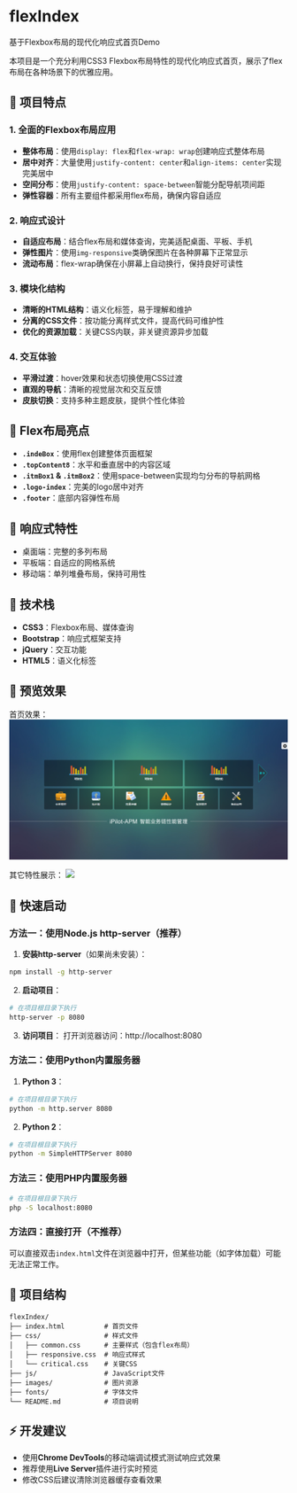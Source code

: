 # flexIndex
基于Flexbox布局的现代化响应式首页Demo

本项目是一个充分利用CSS3 Flexbox布局特性的现代化响应式首页，展示了flex布局在各种场景下的优雅应用。

## 🎯 项目特点

### 1. 全面的Flexbox布局应用
- **整体布局**：使用`display: flex`和`flex-wrap: wrap`创建响应式整体布局
- **居中对齐**：大量使用`justify-content: center`和`align-items: center`实现完美居中
- **空间分布**：使用`justify-content: space-between`智能分配导航项间距
- **弹性容器**：所有主要组件都采用flex布局，确保内容自适应

### 2. 响应式设计
- **自适应布局**：结合flex布局和媒体查询，完美适配桌面、平板、手机
- **弹性图片**：使用`img-responsive`类确保图片在各种屏幕下正常显示
- **流动布局**：flex-wrap确保在小屏幕上自动换行，保持良好可读性

### 3. 模块化结构
- **清晰的HTML结构**：语义化标签，易于理解和维护
- **分离的CSS文件**：按功能分离样式文件，提高代码可维护性
- **优化的资源加载**：关键CSS内联，非关键资源异步加载

### 4. 交互体验
- **平滑过渡**：hover效果和状态切换使用CSS过渡
- **直观的导航**：清晰的视觉层次和交互反馈
- **皮肤切换**：支持多种主题皮肤，提供个性化体验

## 🎨 Flex布局亮点

- **`.indeBox`**：使用flex创建整体页面框架
- **`.topContent8`**：水平和垂直居中的内容区域
- **`.itmBox1` & `.itmBox2`**：使用space-between实现均匀分布的导航网格
- **`.logo-index`**：完美的logo居中对齐
- **`.footer`**：底部内容弹性布局

## 📱 响应式特性

- 桌面端：完整的多列布局
- 平板端：自适应的网格系统
- 移动端：单列堆叠布局，保持可用性

## 🚀 技术栈

- **CSS3**：Flexbox布局、媒体查询
- **Bootstrap**：响应式框架支持
- **jQuery**：交互功能
- **HTML5**：语义化标签

## 📸 预览效果

首页效果：
![](images/flex.png)

其它特性展示：
![](images/flex.gif)

## 🚀 快速启动

### 方法一：使用Node.js http-server（推荐）

1. **安装http-server**（如果尚未安装）：
```bash
npm install -g http-server
```

2. **启动项目**：
```bash
# 在项目根目录下执行
http-server -p 8080
```

3. **访问项目**：
打开浏览器访问：http://localhost:8080

### 方法二：使用Python内置服务器

1. **Python 3**：
```bash
# 在项目根目录下执行
python -m http.server 8080
```

2. **Python 2**：
```bash
# 在项目根目录下执行
python -m SimpleHTTPServer 8080
```

### 方法三：使用PHP内置服务器

```bash
# 在项目根目录下执行
php -S localhost:8080
```

### 方法四：直接打开（不推荐）

可以直接双击`index.html`文件在浏览器中打开，但某些功能（如字体加载）可能无法正常工作。

## 📁 项目结构

```
flexIndex/
├── index.html          # 首页文件
├── css/                # 样式文件
│   ├── common.css      # 主要样式（包含flex布局）
│   ├── responsive.css  # 响应式样式
│   └── critical.css    # 关键CSS
├── js/                 # JavaScript文件
├── images/             # 图片资源
├── fonts/              # 字体文件
└── README.md           # 项目说明
```

## ⚡ 开发建议

- 使用**Chrome DevTools**的移动端调试模式测试响应式效果
- 推荐使用**Live Server**插件进行实时预览
- 修改CSS后建议清除浏览器缓存查看效果
